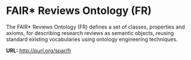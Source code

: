 # FAIR* Reviews Ontology (FR)

The FAIR* Reviews Ontology (FR) defines a set of classes, properties and axioms, for describing research reviews as semantic objects, reusing standard existing vocabularies using ontology engineering techniques.

**URL:** http://purl.org/spar/fr
